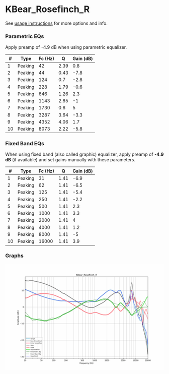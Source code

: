 # KBear_Rosefinch_R
See [usage instructions](https://github.com/jaakkopasanen/AutoEq#usage) for more options and info.

### Parametric EQs
Apply preamp of -4.9 dB when using parametric equalizer.

|   # | Type    |   Fc (Hz) |    Q |   Gain (dB) |
|-----|---------|-----------|------|-------------|
|   1 | Peaking |        42 | 2.39 |         0.8 |
|   2 | Peaking |        44 | 0.43 |        -7.8 |
|   3 | Peaking |       124 | 0.7  |        -2.8 |
|   4 | Peaking |       228 | 1.79 |        -0.6 |
|   5 | Peaking |       646 | 1.26 |         2.3 |
|   6 | Peaking |      1143 | 2.85 |        -1   |
|   7 | Peaking |      1730 | 0.6  |         5   |
|   8 | Peaking |      3287 | 3.64 |        -3.3 |
|   9 | Peaking |      4352 | 4.06 |         1.7 |
|  10 | Peaking |      8073 | 2.22 |        -5.8 |

### Fixed Band EQs
When using fixed band (also called graphic) equalizer, apply preamp of **-4.9 dB** (if available) and set gains manually with these parameters.

|   # | Type    |   Fc (Hz) |    Q |   Gain (dB) |
|-----|---------|-----------|------|-------------|
|   1 | Peaking |        31 | 1.41 |        -6.9 |
|   2 | Peaking |        62 | 1.41 |        -6.5 |
|   3 | Peaking |       125 | 1.41 |        -5.4 |
|   4 | Peaking |       250 | 1.41 |        -2.2 |
|   5 | Peaking |       500 | 1.41 |         2.3 |
|   6 | Peaking |      1000 | 1.41 |         3.3 |
|   7 | Peaking |      2000 | 1.41 |         4   |
|   8 | Peaking |      4000 | 1.41 |         1.2 |
|   9 | Peaking |      8000 | 1.41 |        -5   |
|  10 | Peaking |     16000 | 1.41 |         3.9 |

### Graphs
![](./KBear_Rosefinch_R.png)
